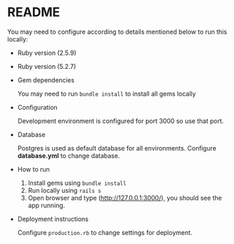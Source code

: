 # README

You may need to configure according to details mentioned below to run this locally:

* Ruby version (2.5.9)

* Ruby version (5.2.7)

* Gem dependencies

    You may need to run `bundle install` to install all gems locally

* Configuration

    Development environment is configured for port 3000 so use that port.

* Database 

    Postgres is used as default database for all environments. Configure **database.yml** to change database.

* How to run 

    1. Install gems using `bundle install`
    2. Run locally using `rails s`
    3. Open browser and type (http://127.0.0.1:3000/), you should see the app running.

* Deployment instructions

    Configure `production.rb` to change settings for deployment.
